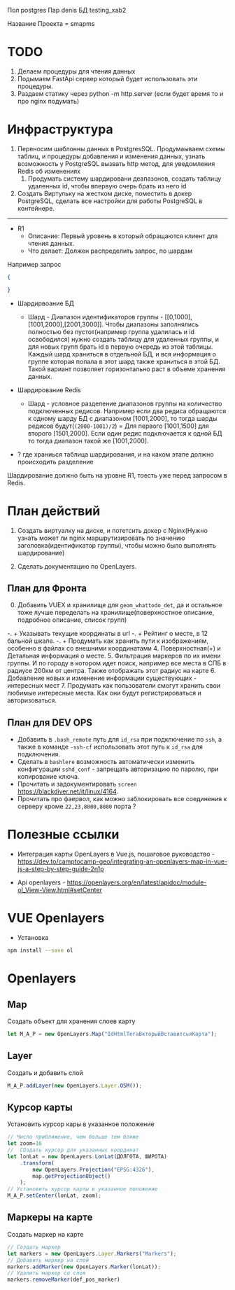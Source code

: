 Пол postgres
Пар denis
БД testing_xab2

Название Проекта = smapms

# TODO

1. Делаем процедуры для чтения данных
2. Подымаем FastApi сервер который будет использовать эти процедуры.
3. Раздаем статику через python -m http.server (если будет время то и про nginx  подумать)

# Инфраструктура

1. Переносим шаблонны данных в PostgresSQL. Продумаываем схемы таблиц, и процедуры добавления и изменения данных, узнать возможность у PostgreSQL вызвать http метод, для уведомления Redis об изменениях
   1. Продумать систему шардировани деапазонов, создать таблицу удаленных id, чтобы впервую очерь брать из него id
2. Создать Виртульку на жестком диске, поместить в докер PostgreSQL, сделать все настройки для работы PostgreSQL в контейнере.

--------------

- R1
  - Описание: Первый уровень в который обращаются клиент для чтения данных.
  - Что делает: Должен распределить запрос, по шардам

Например запрос

```json
{

}
```

- Шардирвоание БД
  - Шард - Диапазон идентификаторов группы - [[0,1000],[1001,2000],[2001,3000]]. Чтобы диапазоны заполнялись полностью без пустот(например группа удалилась и id освободился) нужно создать таблицу для удаленных группы, и для новых групп брать id в первую очередь из этой таблицы. Каждый шард храниться в отдельной БД, и вся информация о группе которая попала в этот шард также храниться в этой БД. Такой вариант позволяет горизонтально раст в объеме хранения данных.

- Шардирование Redis
  - Шард - условное разделение диапазонов группы на количество подключенных редисов. Например если два редиса обращаются к одному шарду БД с диапазоном [1001,2000], то тогда шарды редисов будут(`(2000-1001)/2`) = Для первого [1001,1500] для второго [1501,2000]. Если один редис подключается к одной БД то тогда диапазон такой же [1001,2000].

- ? где храниься таблица шардирования, и на каком этапе должно происходить разделение

Шардирование должно быть на уровне R1, тоесть уже перед запросом в Redis.

# План действий

1. Создать виртуалку на диске, и потетсить докер с Nginx(Нужно узнать может ли nginx маршрутизировать по значению заголовка(идентификатор группы), чтобы можно было выполнять шардирование)

1. Сделать документацию по OpenLayers.

## План для Фронта

0. Добавить VUEX и хранилище для `geom_whattodo_det`, да и остальное тоже лучше переделать на хранилище(поверхностное описание, подробное описание, список групп)

-. + Указывать текущие координаты в url
-. + Рейтинг о месте, в 12 бальной шкале.
-. + Продумать как хранить пути к изображениям, особенно в файлах со внешними координатами
4. Поверхностная(+) и Детальная информация о месте.
5. Фильтрация маркеров по их имени группы. И по городу в котором идет поиск, например все места в СПБ в радиусе 200км от центра. Также отображать этот радиус на карте
6. Добавление новых и изменение информации существующих - интересных мест
7. Продумать как пользователи смогут хранить свои любимые интересные места. Как они будут регистрироваться и авторизоваться.

## План для DEV OPS

- Добавить в `.bash_remote` путь для `id_rsa` при подключение по `ssh`, а также в команде `-ssh-cf` использовать этот путь к `id_rsa` для подключения.
- Сделать в  `bashlere` возможность автоматически изменить конфигурации `sshd_conf` - запрещать авторизацию по паролю, при копирование ключа.
- Прочитать и задокументировать `screen` <https://blackdiver.net/it/linux/4164>.
- Прочитать про фаервол, как можно заблокировать все соединения к серверу кроме `22,23,8000,8080` порта ?

# Полезные ссылки

- Интеграция карты OpenLayers в Vue.js, пошаговое руководство - <https://dev.to/camptocamp-geo/integrating-an-openlayers-map-in-vue-js-a-step-by-step-guide-2n1p>

- Api openlayers - <https://openlayers.org/en/latest/apidoc/module-ol_View-View.html#setCenter>

# VUE Openlayers

- Установка

```bash
npm install --save ol
```

# Openlayers

## Map

Создать объект для хранения слоев карту

```js
let M_A_P = new OpenLayers.Map("IdHtmlТегаВкторыйВставитсьяКарта");
```

## Layer

Создать и добавить слой

```js
M_A_P.addLayer(new OpenLayers.Layer.OSM());
```

## Курсор карты

Установить курсор кары в указанное положение

```js
// Число приближение, чем больше тем ближе
let zoom=16 
//  СОздать курсор для указанных координат
let lonLat = new OpenLayers.LonLat(ДОЛГОТА, ШИРОТА)
    .transform(
        new OpenLayers.Projection("EPSG:4326"), 
        map.getProjectionObject() 
    );
// Установить курсор карты в указанное положение
M_A_P.setCenter(lonLat, zoom);
```

## Маркеры на карте

Создать маркер на карте

```js
// Создать маркер
let markers = new OpenLayers.Layer.Markers("Markers");
// Добавить маркер на слой
markers.addMarker(new OpenLayers.Marker(lonLat));
// Удалить маркер со слоя
markers.removeMarker(def_pos_marker)
```
